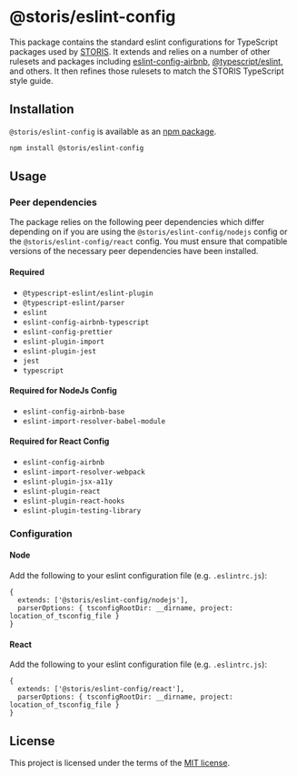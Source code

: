 # @storis/eslint-config

This package contains the standard eslint configurations for TypeScript packages used by [STORIS](https://www.storis.com). It extends and relies on a number of other rulesets and packages including [eslint-config-airbnb](https://www.npmjs.com/package/eslint-config-airbnb), [@typescript/eslint](https://www.npmjs.com/package/@typescript-eslint/eslint-plugin), and others. It then refines those rulesets to match the STORIS TypeScript style guide.

## Installation

`@storis/eslint-config` is available as an [npm package](https://www.npmjs.org/package/@storis/eslint-config).

```sh
npm install @storis/eslint-config
```

## Usage

### Peer dependencies

The package relies on the following peer dependencies which differ depending on if you are using the `@storis/eslint-config/nodejs` config or the `@storis/eslint-config/react` config. You must ensure that compatible versions of the necessary peer dependencies have been installed.

#### Required

- `@typescript-eslint/eslint-plugin`
- `@typescript-eslint/parser`
- `eslint`
- `eslint-config-airbnb-typescript`
- `eslint-config-prettier`
- `eslint-plugin-import`
- `eslint-plugin-jest`
- `jest`
- `typescript`

#### Required for NodeJs Config

- `eslint-config-airbnb-base`
- `eslint-import-resolver-babel-module`

#### Required for React Config

- `eslint-config-airbnb`
- `eslint-import-resolver-webpack`
- `eslint-plugin-jsx-a11y`
- `eslint-plugin-react`
- `eslint-plugin-react-hooks`
- `eslint-plugin-testing-library`

### Configuration

#### Node

Add the following to your eslint configuration file (e.g. `.eslintrc.js`):

```
{
  extends: ['@storis/eslint-config/nodejs'],
  parserOptions: { tsconfigRootDir: __dirname, project: location_of_tsconfig_file }
}
```

#### React

Add the following to your eslint configuration file (e.g. `.eslintrc.js`):

```
{
  extends: ['@storis/eslint-config/react'],
  parserOptions: { tsconfigRootDir: __dirname, project: location_of_tsconfig_file }
}
```

## License

This project is licensed under the terms of the [MIT license](/LICENSE).
